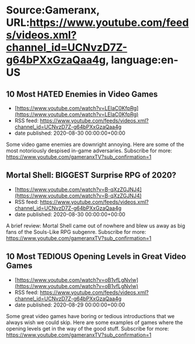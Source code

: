# Source:Gameranx, URL:https://www.youtube.com/feeds/videos.xml?channel_id=UCNvzD7Z-g64bPXxGzaQaa4g, language:en-US

## 10 Most HATED Enemies in Video Games
 - [https://www.youtube.com/watch?v=LElaC0KfpRg](https://www.youtube.com/watch?v=LElaC0KfpRg)
 - RSS feed: https://www.youtube.com/feeds/videos.xml?channel_id=UCNvzD7Z-g64bPXxGzaQaa4g
 - date published: 2020-08-30 00:00:00+00:00

Some video game enemies are downright annoying. Here are some of the most notoriously despised in-game adversaries.
Subscribe for more: https://www.youtube.com/gameranxTV?sub_confirmation=1

## Mortal Shell: BIGGEST Surprise RPG of 2020?
 - [https://www.youtube.com/watch?v=B-qXzZGJNJ4](https://www.youtube.com/watch?v=B-qXzZGJNJ4)
 - RSS feed: https://www.youtube.com/feeds/videos.xml?channel_id=UCNvzD7Z-g64bPXxGzaQaa4g
 - date published: 2020-08-30 00:00:00+00:00

A brief review: Mortal Shell came out of nowhere and blew us away as big fans of the Souls-Like RPG subgenre.
Subscribe for more: https://www.youtube.com/gameranxTV?sub_confirmation=1

## 10 Most TEDIOUS Opening Levels in Great Video Games
 - [https://www.youtube.com/watch?v=oB1vfLgNvlw](https://www.youtube.com/watch?v=oB1vfLgNvlw)
 - RSS feed: https://www.youtube.com/feeds/videos.xml?channel_id=UCNvzD7Z-g64bPXxGzaQaa4g
 - date published: 2020-08-29 00:00:00+00:00

Some great video games have boring or tedious introductions that we always wish we could skip. Here are some examples of games where the opening levels get in the way of the good stuff.
Subscribe for more: https://www.youtube.com/gameranxTV?sub_confirmation=1

